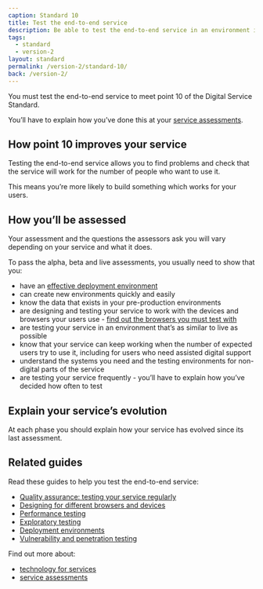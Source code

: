 ```yaml
---
caption: Standard 10
title: Test the end-to-end service
description: Be able to test the end-to-end service in an environment identical to that of the live version, including on all common browsers and devices, and using dummy accounts and a representative sample of users.
tags:
  - standard
  - version-2
layout: standard
permalink: /version-2/standard-10/
back: /version-2/
---
```


You must test the end-to-end service to meet point 10 of the Digital Service Standard.

You’ll have to explain how you’ve done this at your [service assessments](https://www.gov.uk/service-manual/service-assessments/how-service-assessments-work).

## How point 10 improves your service

Testing the end-to-end service allows you to find problems and check that the service will work for the number of people who want to use it.

This means you’re more likely to build something which works for your users.

## How you’ll be assessed

Your assessment and the questions the assessors ask you will vary depending on your service and what it does.

To pass the alpha, beta and live assessments, you usually need to show that you:

- have an [effective deployment environment](https://www.gov.uk/service-manual/making-software/deployment.html#repeatable-auditable-deployments)
- can create new environments quickly and easily
- know the data that exists in your pre-production environments
- are designing and testing your service to work with the devices and browsers your users use - [find out the browsers you must test with](https://www.gov.uk/service-manual/technology/designing-for-different-browsers-and-devices#test-for-compatibility)
- are testing your service in an environment that’s as similar to live as possible
- know that your service can keep working when the number of expected users try to use it, including for users who need assisted digital support
- understand the systems you need and the testing environments for non-digital parts of the service
- are testing your service frequently - you’ll have to explain how you’ve decided how often to test

## Explain your service’s evolution

At each phase you should explain how your service has evolved since its last assessment.

## Related guides

Read these guides to help you test the end-to-end service:

- [Quality assurance: testing your service regularly](https://www.gov.uk/service-manual/technology/quality-assurance-testing-your-service-regularly)
- [Designing for different browsers and devices](https://www.gov.uk/service-manual/technology/designing-for-different-browsers-and-devices)
- [Performance testing](https://www.gov.uk/service-manual/technology/test-your-services-performance)
- [Exploratory testing](https://www.gov.uk/service-manual/technology/exploratory-testing)
- [Deployment environments](https://www.gov.uk/service-manual/making-software/deployment.html)
- [Vulnerability and penetration testing](https://www.gov.uk/service-manual/technology/vulnerability-and-penetration-testing)

Find out more about:

- [technology for services](https://www.gov.uk/service-manual/technology)
- [service assessments](https://www.gov.uk/service-manual/service-assessments)
